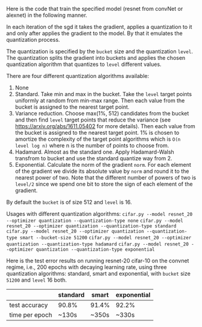 Here is the code that train the specified model (resnet from convNet or alexnet) in the following manner.

In each iteration of the sgd it takes the gradient, applies a quantization to it and only after applies the gradient to the model.
By that it emulates the quantization process.

The quantization is specified by the `bucket` size and the quantization `level`. The quantization
splits the gradient into buckets and applies the chosen quantization algorithm that quantizes to `level` different values.

There are four different quantization algorithms available:
1. None
2. Standard. Take min and max in the bucket. Take the `level` target points uniformly at random from min-max range.
Then each value from the bucket is assigned to the nearest target point.
3. Variance reduction. Choose max(1%, 512) candidates from the bucket and then find `level` target points that
reduce the variance (see https://arxiv.org/abs/1611.05402 for more details). Then each value from
the bucket is assigned to the nearest target point.
1% is chosen to amortize the complexity of the target point algorithms which is `O(n level log n)` where n is the number
of points to choose from.
4. Hadamard. Almost as the standard one. Apply Hadamard-Walsh transfrom to bucket and use the standard quantize way from 2.
5. Exponential. Calculate the norm of the gradient `norm`. For each element of the gradient we divide its absolute value by `norm` and
round it to the nearest power of two. Note that the different number of powers of two is `level/2` since
we spend one bit to store the sign of each element of the gradient.

By default the `bucket` is of size 512 and `level` is 16.

Usages with different quantization algorithms:
`cifar.py --model resnet_20 --optimizer quantization --quantization-type none`
`cifar.py --model resnet_20 --optimizer quantization --quantization-type standard`
`cifar.py --model resnet_20 --optimizer quantization --quantization-type smart --bucket-size 51200`
`cifar.py --model resnet_20 --optimizer quantization --quantization-type hadamard`
`cifar.py --model resnet_20 --optimizer quantization --quantization-type exponential`

Here is the test error results on running resnet-20 cifar-10 on the convnet regime, i.e., 200 epochs
with decaying learning rate, using three quantization algorithms: standard, smart and exponential, with `bucket` size `51200` and `level` 16  both.

                                    
|               |standard | smart | exponential |
|---------------|---------|-------|-------------|
|test accuracy  |  90.8%  | 91.4% |   92.2%     |
|time per epoch | ~130s   | ~350s |  ~330s      |
